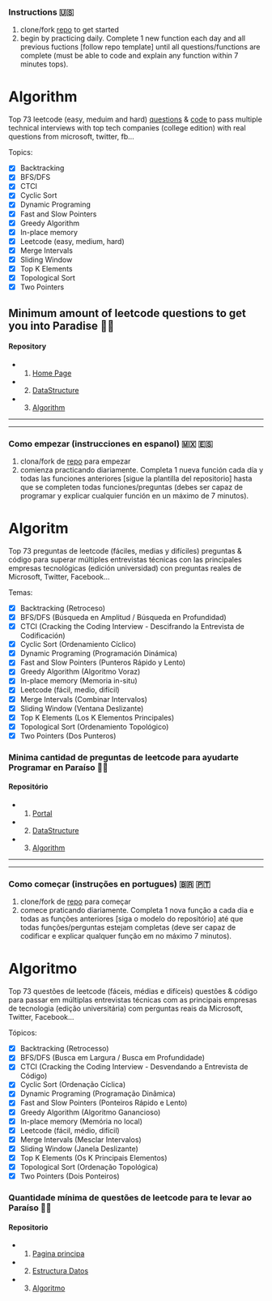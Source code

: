 ### Instructions 🇺🇸
1. clone/fork [repo](https://github.com/coderzparadise/Algorithm.git) to get started
2. begin by practicing daily. Complete 1 new function each day and all previous fuctions [follow repo template] until all questions/functions are complete (must be able to code and explain any function within 7 minutes tops).

# Algorithm
Top 73 leetcode (easy, meduim and hard) [questions](https://github.com/coderzparadise/Algorithm/blob/main/ALL_QUESTIONS) & [code](https://github.com/coderzparadise/Algorithm/tree/main/Leetcode/code) to pass multiple technical interviews with top tech companies (college edition) with real questions from microsoft, twitter, fb...

Topics:
- [x] Backtracking
- [X] BFS/DFS
- [x] CTCI
- [x] Cyclic Sort
- [X] Dynamic Programing
- [x] Fast and Slow Pointers
- [X] Greedy Algorithm
- [x] In-place memory
- [x] Leetcode (easy, medium, hard)
- [x] Merge Intervals
- [x] Sliding Window
- [x] Top K Elements
- [x] Topological Sort
- [x] Two Pointers

## Minimum amount of leetcode questions to get you into Paradise 🌴🍹

#### Repository
- 1. [Home Page](https://github.com/coderzparadise)
- 2. [DataStructure](https://github.com/coderzparadise/DataStructure)
- 3. [Algorithm](https://github.com/coderzparadise/Algorithm)
---
---

### Como empezar (instrucciones en espanol) 🇲🇽 🇪🇸
1. clona/fork de [repo](https://github.com/coderzparadise/Algorithm.git) para empezar
2. comienza practicando diariamente. Completa 1 nueva función cada día y todas las funciones anteriores [sigue la plantilla del repositorio] hasta que se completen todas funciones/preguntas (debes ser capaz de programar y explicar cualquier función en un máximo de 7 minutos).
    
# Algoritm
Top 73 preguntas de leetcode (fáciles, medias y difíciles) preguntas & código para superar múltiples entrevistas técnicas con las principales empresas tecnológicas (edición universidad) con preguntas reales de Microsoft, Twitter, Facebook...

Temas:
- [x] Backtracking (Retroceso)
- [X] BFS/DFS (Búsqueda en Amplitud / Búsqueda en Profundidad)
- [x] CTCI (Cracking the Coding Interview - Descifrando la Entrevista de Codificación)
- [x] Cyclic Sort (Ordenamiento Cíclico)
- [X] Dynamic Programing (Programación Dinámica)
- [x] Fast and Slow Pointers (Punteros Rápido y Lento)
- [X] Greedy Algorithm (Algoritmo Voraz)
- [x] In-place memory (Memoria in-situ)
- [x] Leetcode (fácil, medio, difícil)
- [x] Merge Intervals (Combinar Intervalos)
- [x] Sliding Window (Ventana Deslizante)
- [x] Top K Elements (Los K Elementos Principales)
- [x] Topological Sort (Ordenamiento Topológico)
- [x] Two Pointers (Dos Punteros)

### Minima cantidad de preguntas de leetcode para ayudarte Programar en Paraíso 🌴🍹

#### Repositório 
- 1. [Portal](https://github.com/coderzparadise)
- 2. [DataStructure](https://github.com/coderzparadise/DataStructure)
- 3. [Algorithm](https://github.com/coderzparadise/Algorithm)
---
---

### Como começar (instruções en portugues) 🇧🇷 🇵🇹
1. clone/fork de [repo](https://github.com/coderzparadise/Algorithm.git) para começar
2. comece praticando diariamente. Completa 1 nova função a cada dia e todas as funções anteriores [siga o modelo do repositório] até que todas funções/perguntas estejam completas (deve ser capaz de codificar e explicar qualquer função em no máximo 7 minutos).

# Algoritmo
Top 73 questões de leetcode (fáceis, médias e difíceis) questões & código para passar em múltiplas entrevistas técnicas com as principais empresas de tecnologia (edição universitária) com perguntas reais da Microsoft, Twitter, Facebook...

Tópicos:
- [x] Backtracking (Retrocesso)
- [X] BFS/DFS (Busca em Largura / Busca em Profundidade)
- [x] CTCI (Cracking the Coding Interview - Desvendando a Entrevista de Código)
- [x] Cyclic Sort (Ordenação Cíclica)
- [X] Dynamic Programing (Programação Dinâmica)
- [x] Fast and Slow Pointers (Ponteiros Rápido e Lento)
- [X] Greedy Algorithm (Algoritmo Ganancioso)
- [x] In-place memory (Memória no local)
- [x] Leetcode (fácil, médio, difícil)
- [x] Merge Intervals (Mesclar Intervalos)
- [x] Sliding Window (Janela Deslizante)
- [x] Top K Elements (Os K Principais Elementos)
- [x] Topological Sort (Ordenação Topológica)
- [x] Two Pointers (Dois Ponteiros)

### Quantidade mínima de questões de leetcode para te levar ao Paraíso 🌴🍹

#### Repositorio 
- 1. [Pagina principa](https://github.com/coderzparadise)
- 2. [Estructura Datos](https://github.com/coderzparadise/DataStructure)
- 3. [Algoritmo](https://github.com/coderzparadise/Algorithm)
